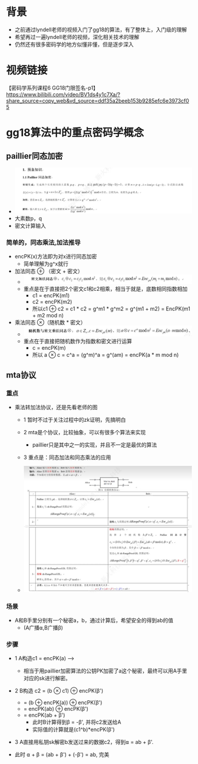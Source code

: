 # 背景
- 之前通过lyndell老师的视频入门了gg18的算法，有了整体上，入门级的理解
- 希望再过一遍lyndell老师的视频，深化相关技术的理解
- 仍然还有很多密码学的地方似懂非懂，但是逐步深入

# 视频链接
【密码学系列课程6 GG18门限签名-p1】 https://www.bilibili.com/video/BV1ds4y1c7Xa/?share_source=copy_web&vd_source=ddf35a2beeb153b9285efc6e3973cf05

# gg18算法中的重点密码学概念

## paillier同态加密
- ![img_2.png](images/readMe/img_2.png)
- 大素数p，q
- 密文计算输入

### 简单的，同态乘法,加法推导
- encPK(x)方法即为对x进行同态加密 
  - 简单理解为g^x就行
- 加法同态 ⊕ （密文 + 密文）
  - ![img.png](images/readMe/img.png)
  - 重点是在于直接把2个密文c1和c2相乘，相当于就是，底数相同指数相加
    - c1 = encPK(m1)
    - c2 = encPK(m2)
    - 所以c1 ⊕ c2 = c1 * c2 = g^m1 * g^m2 = g^(m1 + m2) = EncPK(m1 + m2 mod n)
- 乘法同态 ⊗（随机数 * 密文）
  - ![img_1.png](images/readMe/img_1.png)
  - 重点在于直接把随机数作为指数和密文进行运算
    - c = encPK(m) 
    - 所以 a ⊗ c = c^a = (g^m)^a = g^(am) = encPK(a * m mod n) 

## mta协议
### 重点
- 乘法转加法协议，还是先看老师的图
  - 1 暂时不过于关注过程中的zk证明，先搞明白

  - 2 mta是个协议，比较抽象，可以有很多个算法来实现
    - paillier只是其中之一的实现，并且不一定是最优的算法
  - 3 重点是：同态加法和同态乘法的应用
  - ![img_3.png](images/readMe/img_3.png)
### 场景
- A和B手里分别有一个秘密a，b，通过计算后，希望安全的得到ab的值
  - (A广播⍺,B广播β)

### 步骤
- 1 A构造c1 = encPK(a) —>
  - 相当于用paillier加密算法的公钥PK加密了a这个秘密，最终可以用A手里对应的sk进行解密。

- 2 B构造 c2 = (b ⊗ c1) ⊕ encPK(β') 
  - = (b ⊕ encPK(a)) ⊕ encPK(β') 
  - = encPK(ab) ⊕ encPK(β') 
  - = encPK(ab + β')
    - 此时B计算得到β = -β', 并将c2发送给A
    - 实际值的计算就是(c1^b)*encPK(β')

- 3 A直接用私钥sk解密b发送过来的数据c2，得到⍺ = ab + β'.

- 此时 ⍺ + β = (ab + β') + (-β') = ab, 完美
